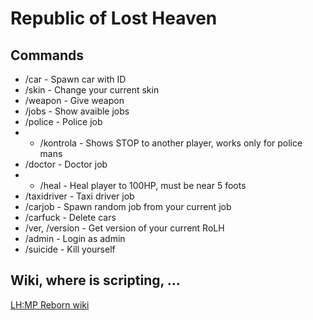 # Republic of Lost Heaven
    
## Commands  
* /car <id> - Spawn car with ID
* /skin <id> - Change your current skin
* /weapon <id> <primaryammo> <secondaryammo> - Give weapon
* /jobs - Show avaible jobs
* /police - Police job
* * /kontrola - Shows STOP to another player, works only for police mans
* /doctor - Doctor job
* * /heal <id> - Heal player to 100HP, must be near 5 foots
* /taxidriver - Taxi driver job
* /carjob - Spawn random job from your current job
* /carfuck - Delete cars
* /ver, /version - Get version of your current RoLH
* /admin <rconpass> - Login as admin
* /suicide - Kill yourself

## Wiki, where is scripting, ...
[LH:MP Reborn wiki](https://wiki.lhmpreborn.ml/index.php/Main_Page)
